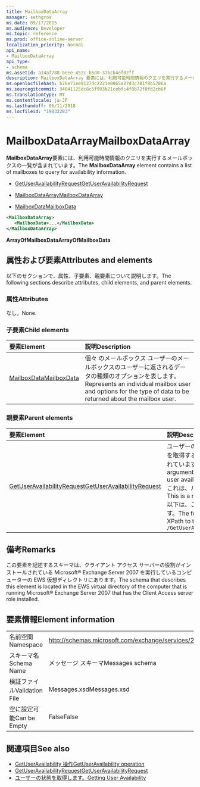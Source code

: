 ```yaml
---
title: MailboxDataArray
manager: sethgros
ms.date: 09/17/2015
ms.audience: Developer
ms.topic: reference
ms.prod: office-online-server
localization_priority: Normal
api_name:
- MailboxDataArray
api_type:
- schema
ms.assetid: a14af788-beee-452c-b5d0-37bcb4ef02ff
description: MailboxDataArray 要素には、利用可能時間情報のクエリを実行するメールボックスの一覧が含まれています。
ms.openlocfilehash: b76e71ee9127dc2221e0065a27d3c781f8b5786a
ms.sourcegitcommit: 34041125dc8c5f993b21cebfc4f8b72f0fd2cb6f
ms.translationtype: MT
ms.contentlocale: ja-JP
ms.lasthandoff: 06/11/2018
ms.locfileid: "19832283"
---
```

# <a name="mailboxdataarray"></a><span data-ttu-id="f92b6-103">MailboxDataArray</span><span class="sxs-lookup"><span data-stu-id="f92b6-103">MailboxDataArray</span></span>

<span data-ttu-id="f92b6-104">**MailboxDataArray**要素には、利用可能時間情報のクエリを実行するメールボックスの一覧が含まれています。</span><span class="sxs-lookup"><span data-stu-id="f92b6-104">The **MailboxDataArray** element contains a list of mailboxes to query for availability information.</span></span> 
  
- [<span data-ttu-id="f92b6-105">GetUserAvailabilityRequest</span><span class="sxs-lookup"><span data-stu-id="f92b6-105">GetUserAvailabilityRequest</span></span>](getuseravailabilityrequest.md)
  
- [<span data-ttu-id="f92b6-106">MailboxDataArray</span><span class="sxs-lookup"><span data-stu-id="f92b6-106">MailboxDataArray</span></span>](mailboxdataarray.md)
  
- [<span data-ttu-id="f92b6-107">MailboxData</span><span class="sxs-lookup"><span data-stu-id="f92b6-107">MailboxData</span></span>](mailboxdata.md)
  
```xml
<MailboxDataArray>
   <MailboxData>...</MailboxData>
</MailboxDataArray>
```

<span data-ttu-id="f92b6-108">**ArrayOfMailboxData**</span><span class="sxs-lookup"><span data-stu-id="f92b6-108">**ArrayOfMailboxData**</span></span>

## <a name="attributes-and-elements"></a><span data-ttu-id="f92b6-109">属性および要素</span><span class="sxs-lookup"><span data-stu-id="f92b6-109">Attributes and elements</span></span>

<span data-ttu-id="f92b6-110">以下のセクションで、属性、子要素、親要素について説明します。</span><span class="sxs-lookup"><span data-stu-id="f92b6-110">The following sections describe attributes, child elements, and parent elements.</span></span>
  
### <a name="attributes"></a><span data-ttu-id="f92b6-111">属性</span><span class="sxs-lookup"><span data-stu-id="f92b6-111">Attributes</span></span>

<span data-ttu-id="f92b6-112">なし。</span><span class="sxs-lookup"><span data-stu-id="f92b6-112">None.</span></span>
  
### <a name="child-elements"></a><span data-ttu-id="f92b6-113">子要素</span><span class="sxs-lookup"><span data-stu-id="f92b6-113">Child elements</span></span>

|<span data-ttu-id="f92b6-114">**要素**</span><span class="sxs-lookup"><span data-stu-id="f92b6-114">**Element**</span></span>|<span data-ttu-id="f92b6-115">**説明**</span><span class="sxs-lookup"><span data-stu-id="f92b6-115">**Description**</span></span>|
|:-----|:-----|
|[<span data-ttu-id="f92b6-116">MailboxData</span><span class="sxs-lookup"><span data-stu-id="f92b6-116">MailboxData</span></span>](mailboxdata.md) <br/> |<span data-ttu-id="f92b6-117">個々 のメールボックス ユーザーのメールボックスのユーザーに返されるデータの種類のオプションを表します。</span><span class="sxs-lookup"><span data-stu-id="f92b6-117">Represents an individual mailbox user and options for the type of data to be returned about the mailbox user.</span></span>  <br/> |
   
### <a name="parent-elements"></a><span data-ttu-id="f92b6-118">親要素</span><span class="sxs-lookup"><span data-stu-id="f92b6-118">Parent elements</span></span>

|<span data-ttu-id="f92b6-119">**要素**</span><span class="sxs-lookup"><span data-stu-id="f92b6-119">**Element**</span></span>|<span data-ttu-id="f92b6-120">**説明**</span><span class="sxs-lookup"><span data-stu-id="f92b6-120">**Description**</span></span>|
|:-----|:-----|
|[<span data-ttu-id="f92b6-121">GetUserAvailabilityRequest</span><span class="sxs-lookup"><span data-stu-id="f92b6-121">GetUserAvailabilityRequest</span></span>](getuseravailabilityrequest.md) <br/> |<span data-ttu-id="f92b6-122">ユーザーの利用可能時間情報を取得するための引数が含まれています。</span><span class="sxs-lookup"><span data-stu-id="f92b6-122">Contains the arguments used to obtain user availability information.</span></span> <span data-ttu-id="f92b6-123">これは、ルート要素です。</span><span class="sxs-lookup"><span data-stu-id="f92b6-123">This is a root element.</span></span>  <br/> <span data-ttu-id="f92b6-124">以下は、この要素の XPath です。</span><span class="sxs-lookup"><span data-stu-id="f92b6-124">The following is the XPath to this element:</span></span>  <br/>  `/GetUserAvailabilityRequest` <br/> |
   
## <a name="remarks"></a><span data-ttu-id="f92b6-125">備考</span><span class="sxs-lookup"><span data-stu-id="f92b6-125">Remarks</span></span>

<span data-ttu-id="f92b6-126">この要素を記述するスキーマは、クライアント アクセス サーバーの役割がインストールされている Microsoft® Exchange Server 2007 を実行しているコンピューターの EWS 仮想ディレクトリにあります。</span><span class="sxs-lookup"><span data-stu-id="f92b6-126">The schema that describes this element is located in the EWS virtual directory of the computer that is running Microsoft® Exchange Server 2007 that has the Client Access server role installed.</span></span>
  
## <a name="element-information"></a><span data-ttu-id="f92b6-127">要素情報</span><span class="sxs-lookup"><span data-stu-id="f92b6-127">Element information</span></span>

|||
|:-----|:-----|
|<span data-ttu-id="f92b6-128">名前空間</span><span class="sxs-lookup"><span data-stu-id="f92b6-128">Namespace</span></span>  <br/> |http://schemas.microsoft.com/exchange/services/2006/messages  <br/> |
|<span data-ttu-id="f92b6-129">スキーマ名</span><span class="sxs-lookup"><span data-stu-id="f92b6-129">Schema Name</span></span>  <br/> |<span data-ttu-id="f92b6-130">メッセージ スキーマ</span><span class="sxs-lookup"><span data-stu-id="f92b6-130">Messages schema</span></span>  <br/> |
|<span data-ttu-id="f92b6-131">検証ファイル</span><span class="sxs-lookup"><span data-stu-id="f92b6-131">Validation File</span></span>  <br/> |<span data-ttu-id="f92b6-132">Messages.xsd</span><span class="sxs-lookup"><span data-stu-id="f92b6-132">Messages.xsd</span></span>  <br/> |
|<span data-ttu-id="f92b6-133">空に設定可能</span><span class="sxs-lookup"><span data-stu-id="f92b6-133">Can be Empty</span></span>  <br/> |<span data-ttu-id="f92b6-134">False</span><span class="sxs-lookup"><span data-stu-id="f92b6-134">False</span></span>  <br/> |
   
## <a name="see-also"></a><span data-ttu-id="f92b6-135">関連項目</span><span class="sxs-lookup"><span data-stu-id="f92b6-135">See also</span></span>

- [<span data-ttu-id="f92b6-136">GetUserAvailability 操作</span><span class="sxs-lookup"><span data-stu-id="f92b6-136">GetUserAvailability operation</span></span>](getuseravailability-operation.md)
- [<span data-ttu-id="f92b6-137">GetUserAvailabilityRequest</span><span class="sxs-lookup"><span data-stu-id="f92b6-137">GetUserAvailabilityRequest</span></span>](getuseravailabilityrequest.md)
- [<span data-ttu-id="f92b6-138">ユーザーの状態を取得します。</span><span class="sxs-lookup"><span data-stu-id="f92b6-138">Getting User Availability</span></span>](http://msdn.microsoft.com/library/d4133fcb-9b0f-4e6b-aadf-a389da83516a%28Office.15%29.aspx)

